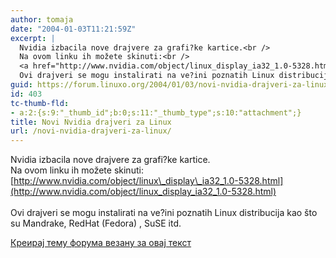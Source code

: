 ```yaml
---
author: tomaja
date: "2004-01-03T11:21:59Z"
excerpt: |
  Nvidia izbacila nove drajvere za grafi?ke kartice.<br />
  Na ovom linku ih možete skinuti:<br />
  <a href="http://www.nvidia.com/object/linux_display_ia32_1.0-5328.html">http://www.nvidia.com/object/linux_display_ia32_1.0-5328.html</a></br>
  Ovi drajveri se mogu instalirati na ve?ini poznatih Linux distribucija kao što su Mandrake, RedHat (Fedora) , SuSE itd.
guid: https://forum.linuxo.org/2004/01/03/novi-nvidia-drajveri-za-linux/
id: 403
tc-thumb-fld:
- a:2:{s:9:"_thumb_id";b:0;s:11:"_thumb_type";s:10:"attachment";}
title: Novi Nvidia drajveri za Linux
url: /novi-nvidia-drajveri-za-linux/
---
```

Nvidia izbacila nove drajvere za grafi?ke kartice.  
Na ovom linku ih možete skinuti:  
[http://www.nvidia.com/object/linux\_display\_ia32_1.0-5328.html](http://www.nvidia.com/object/linux_display_ia32_1.0-5328.html)</br>  
Ovi drajveri se mogu instalirati na ve?ini poznatih Linux distribucija kao što su Mandrake, RedHat (Fedora) , SuSE itd.<!--break-->

[Креирај тему форума везану за овај текст](https://linuxo.org/nova-tema-na-forumu/?se_pid=403)